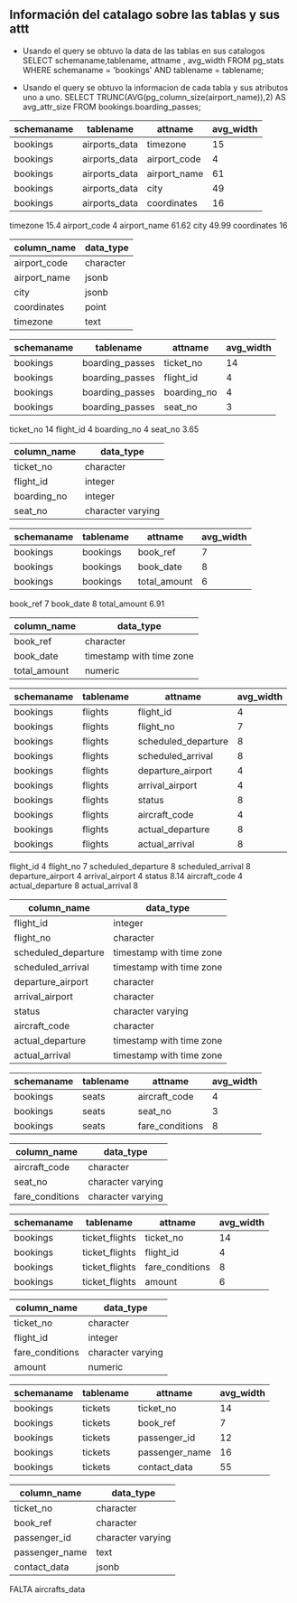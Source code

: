 
## Información del  catalago sobre las tablas y sus attt

 - Usando el query se obtuvo la data de las tablas en sus catalogos
SELECT schemaname,tablename, attname , avg_width FROM pg_stats WHERE schemaname = 'bookings' AND tablename = tablename;

- Usando el query se obtuvo la informacion de cada tabla y sus atributos uno a uno.
SELECT TRUNC(AVG(pg_column_size(airport_name)),2) 
  AS avg_attr_size
  FROM bookings.boarding_passes;

|schemaname|tablename|attname|avg_width|
|----------|---------|-------|---------|
|bookings|airports_data|timezone|15|
|bookings|airports_data|airport_code|4|
|bookings|airports_data|airport_name|61|
|bookings|airports_data|city|49|
|bookings|airports_data|coordinates|16|

timezone 15.4
airport_code 4
airport_name 61.62
city 49.99
coordinates 16

|column_name|data_type|
|-----------|---------|
|airport_code|character|
|airport_name|jsonb|
|city|jsonb|
|coordinates|point|
|timezone|text|




|schemaname|tablename|attname|avg_width|
|----------|---------|-------|---------|
|bookings|boarding_passes|ticket_no|14|
|bookings|boarding_passes|flight_id|4|
|bookings|boarding_passes|boarding_no|4|
|bookings|boarding_passes|seat_no|3|

ticket_no 14
flight_id 4
boarding_no 4
seat_no 3.65

|column_name|data_type|
|-----------|---------|
|ticket_no|character|
|flight_id|integer|
|boarding_no|integer|
|seat_no|character varying|



|schemaname|tablename|attname|avg_width|
|----------|---------|-------|---------|
|bookings|bookings|book_ref|7|
|bookings|bookings|book_date|8|
|bookings|bookings|total_amount|6|

book_ref 7
book_date 8
total_amount 6.91

|column_name|data_type|
|-----------|---------|
|book_ref|character|
|book_date|timestamp with time zone|
|total_amount|numeric|



|schemaname|tablename|attname|avg_width|
|----------|---------|-------|---------|
|bookings|flights|flight_id|4|
|bookings|flights|flight_no|7|
|bookings|flights|scheduled_departure|8|
|bookings|flights|scheduled_arrival|8|
|bookings|flights|departure_airport|4|
|bookings|flights|arrival_airport|4|
|bookings|flights|status|8|
|bookings|flights|aircraft_code|4|
|bookings|flights|actual_departure|8|
|bookings|flights|actual_arrival|8|

flight_id 4
flight_no 7
scheduled_departure 8
scheduled_arrival 8
departure_airport 4
arrival_airport 4
status 8.14
aircraft_code 4
actual_departure 8
actual_arrival 8

|column_name|data_type|
|-----------|---------|
|flight_id|integer|
|flight_no|character|
|scheduled_departure|timestamp with time zone|
|scheduled_arrival|timestamp with time zone|
|departure_airport|character|
|arrival_airport|character|
|status|character varying|
|aircraft_code|character|
|actual_departure|timestamp with time zone|
|actual_arrival|timestamp with time zone|


|schemaname|tablename|attname|avg_width|
|----------|---------|-------|---------|
|bookings|seats|aircraft_code|4|
|bookings|seats|seat_no|3|
|bookings|seats|fare_conditions|8|



|column_name|data_type|
|-----------|---------|
|aircraft_code|character|
|seat_no|character varying|
|fare_conditions|character varying|



|schemaname|tablename|attname|avg_width|
|----------|---------|-------|---------|
|bookings|ticket_flights|ticket_no|14|
|bookings|ticket_flights|flight_id|4|
|bookings|ticket_flights|fare_conditions|8|
|bookings|ticket_flights|amount|6|



|column_name|data_type|
|-----------|---------|
|ticket_no|character|
|flight_id|integer|
|fare_conditions|character varying|
|amount|numeric|



|schemaname|tablename|attname|avg_width|
|----------|---------|-------|---------|
|bookings|tickets|ticket_no|14|
|bookings|tickets|book_ref|7|
|bookings|tickets|passenger_id|12|
|bookings|tickets|passenger_name|16|
|bookings|tickets|contact_data|55|


|column_name|data_type|
|-----------|---------|
|ticket_no|character|
|book_ref|character|
|passenger_id|character varying|
|passenger_name|text|
|contact_data|jsonb|



FALTA aircrafts_data
